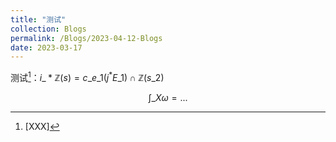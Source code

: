 ```yaml
---
title: "测试"
collection: Blogs
permalink: /Blogs/2023-04-12-Blogs
date: 2023-03-17
---
```

测试[^1]：$i\_* \mathbb{Z}(s)=c\_{e\_1}(j^* E\_1)\cap\mathbb{Z}(s\_2)$

$$
\int\_X\omega=...
$$

[^1]: [XXX]
